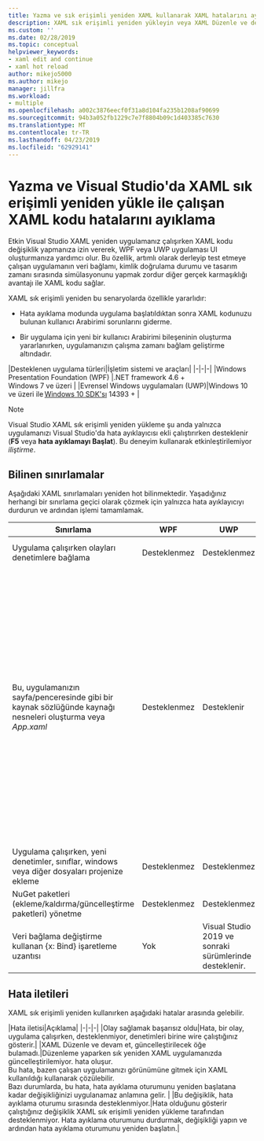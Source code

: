 ```yaml
---
title: Yazma ve sık erişimli yeniden XAML kullanarak XAML hatalarını ayıklama
description: XAML sık erişimli yeniden yükleyin veya XAML Düzenle ve devam et, uygulama çalıştırılırken XAML kodunuzu değişiklik yapmanızı sağlar
ms.custom: ''
ms.date: 02/28/2019
ms.topic: conceptual
helpviewer_keywords:
- xaml edit and continue
- xaml hot reload
author: mikejo5000
ms.author: mikejo
manager: jillfra
ms.workload:
- multiple
ms.openlocfilehash: a002c3876eecf0f31a8d104fa235b1208af90699
ms.sourcegitcommit: 94b3a052fb1229c7e7f8804b09c1d403385c7630
ms.translationtype: MT
ms.contentlocale: tr-TR
ms.lasthandoff: 04/23/2019
ms.locfileid: "62929141"
---
```

# <a name="write-and-debug-running-xaml-code-with-xaml-hot-reload-in-visual-studio"></a>Yazma ve Visual Studio'da XAML sık erişimli yeniden yükle ile çalışan XAML kodu hatalarını ayıklama

Etkin Visual Studio XAML yeniden uygulamanız çalışırken XAML kodu değişiklik yapmanıza izin vererek, WPF veya UWP uygulaması UI oluşturmanıza yardımcı olur. Bu özellik, artımlı olarak derleyip test etmeye çalışan uygulamanın veri bağlamı, kimlik doğrulama durumu ve tasarım zamanı sırasında simülasyonunu yapmak zordur diğer gerçek karmaşıklığı avantajı ile XAML kodu sağlar.

XAML sık erişimli yeniden bu senaryolarda özellikle yararlıdır:

* Hata ayıklama modunda uygulama başlatıldıktan sonra XAML kodunuzu bulunan kullanıcı Arabirimi sorunlarını giderme.

* Bir uygulama için yeni bir kullanıcı Arabirimi bileşeninin oluşturma yararlanırken, uygulamanızın çalışma zamanı bağlam geliştirme altındadır.

|Desteklenen uygulama türleri|İşletim sistemi ve araçları|
|-|-|-|
|Windows Presentation Foundation (WPF) |.NET framework 4.6 +</br>Windows 7 ve üzeri |
|Evrensel Windows uygulamaları (UWP)|Windows 10 ve üzeri ile [Windows 10 SDK'sı](https://developer.microsoft.com/windows/downloads/windows-10-sdk) 14393 + |

> [!NOTE]
> Visual Studio XAML sık erişimli yeniden yükleme şu anda yalnızca uygulamanızı Visual Studio'da hata ayıklayıcısı ekli çalıştırırken desteklenir (**F5** veya **hata ayıklamayı Başlat**). Bu deneyim kullanarak etkinleştirilemiyor *iliştirme*.

## <a name="known-limitations"></a>Bilinen sınırlamalar

Aşağıdaki XAML sınırlamaları yeniden hot bilinmektedir. Yaşadığınız herhangi bir sınırlama geçici olarak çözmek için yalnızca hata ayıklayıcıyı durdurun ve ardından işlemi tamamlamak.

|Sınırlama|WPF|UWP|Notlar|
|-|-|-|-|
|Uygulama çalışırken olayları denetimlere bağlama|Desteklenmez|Desteklenmez|Hata bakın: *Olay sağlamak başarısız oldu*|
|Bu, uygulamanızın sayfa/penceresinde gibi bir kaynak sözlüğünde kaynağı nesneleri oluşturma veya *App.xaml*|Desteklenmez|Desteklenir|Örnek: ekleme bir ```SolidColorBrush``` olarak kullanmak için bir kaynak sözlüğüne bir ```StaticResource```.</br>Not: Statik kaynaklar, stil dönüştürücüleri ve diğer öğeleri bir kaynak sözlüğüne yazılan XAML sık erişimli yeniden kullanırken uygulanan ve kullanılan olabilir. Yalnızca kaynak oluşturulması desteklenmiyor.</br> Kaynak sözlüğünü değiştirme ```Source``` özelliği.| 
|Uygulama çalışırken, yeni denetimler, sınıflar, windows veya diğer dosyaları projenize ekleme|Desteklenmez|Desteklenmez|Yok.|
|NuGet paketleri (ekleme/kaldırma/güncelleştirme paketleri) yönetme|Desteklenmez|Desteklenmez|Yok.|
|Veri bağlama değiştirme kullanan {x: Bind} işaretleme uzantısı|Yok|Visual Studio 2019 ve sonraki sürümlerinde desteklenir.|Visual Studio 2018 veya önceki sürümlerde desteklenmiyor|

## <a name="error-messages"></a>Hata iletileri

XAML sık erişimli yeniden kullanırken aşağıdaki hatalar arasında gelebilir.

|Hata iletisi|Açıklama|
|-|-|-|
|Olay sağlamak başarısız oldu|Hata, bir olay, uygulama çalışırken, desteklenmiyor, denetimleri birine wire çalıştığınız gösterir.|
|XAML Düzenle ve devam et, güncelleştirilecek öğe bulamadı.|Düzenleme yaparken sık yeniden XAML uygulamanızda güncelleştirilemiyor. hata oluşur.</br> Bu hata, bazen çalışan uygulamanızı görünümüne gitmek için XAML kullanıldığı kullanarak çözülebilir.</br> Bazı durumlarda, bu hata, hata ayıklama oturumunu yeniden başlatana kadar değişikliğinizi uygulanamaz anlamına gelir. |
|Bu değişiklik, hata ayıklama oturumu sırasında desteklenmiyor.|Hata olduğunu gösterir çalıştığınız değişiklik XAML sık erişimli yeniden yükleme tarafından desteklenmiyor. Hata ayıklama oturumunu durdurmak, değişikliği yapın ve ardından hata ayıklama oturumunu yeniden başlatın.|